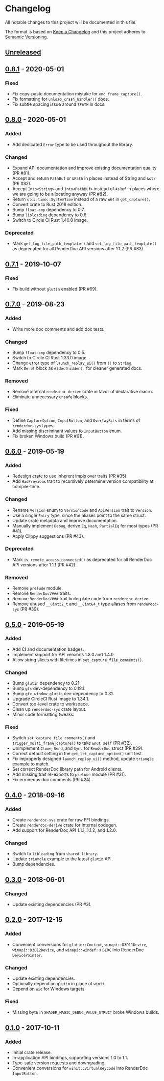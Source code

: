 # Changelog

All notable changes to this project will be documented in this file.

The format is based on [Keep a Changelog](http://keepachangelog.com/en/1.0.0/)
and this project adheres to [Semantic Versioning](http://semver.org/spec/v2.0.0.html).

## [Unreleased]

## [0.8.1] - 2020-05-01

### Fixed

* Fix copy-paste documentation mistake for `end_frame_capture()`.
* Fix formatting for `unload_crash_handler()` docs.
* Fix subtle spacing issue around `$PATH` in docs.

## [0.8.0] - 2020-05-01

### Added

* Add dedicated `Error` type to be used throughout the library.

### Changed

* Expand API documentation and improve existing documentation quality (PR #81).
* Accept and return `PathBuf` or `&Path` in places instead of String and `&str`
  (PR #82).
* Accept `Into<String>` and `Into<PathBuf>` instead of `AsRef` in places where
  we are going to be allocating anyway (PR #82).
* Return `std::time::SystemTime` instead of a raw `u64` in `get_capture()`.
* Convert crate to Rust 2018 edition.
* Bump `float-cmp` dependency to 0.7.
* Bump `libloading` dependency to 0.6.
* Switch to Circle CI Rust 1.40.0 image.

### Deprecated

* Mark `get_log_file_path_template()` and `set_log_file_path_template()` as
  deprecated for all RenderDoc API versions after 1.1.2 (PR #83).

## [0.7.1] - 2019-10-07

### Fixed

* Fix build without `glutin` enabled (PR #69).

## [0.7.0] - 2019-08-23

### Added

* Write more doc comments and add doc tests.

### Changed

* Bump `float-cmp` dependency to 0.5.
* Switch to Circle CI Rust 1.33.0 image.
* Change error type of `launch_replay_ui()` from `()` to `String`.
* Mark `Deref` block as `#[doc(hidden)]` for cleaner generated docs.

### Removed

* Remove internal `renderdoc-derive` crate in favor of declarative macro.
* Eliminate unnecessary `unsafe` blocks.

### Fixed

* Define `CaptureOption`, `InputButton`, and `OverlayBits` in terms of
  `renderdoc-sys` types.
* Add missing discriminant values to `InputButton` enum.
* Fix broken Windows build (PR #61).

## [0.6.0] - 2019-05-19

### Added

* Redesign crate to use inherent impls over traits (PR #35).
* Add `HasPrevious` trait to recursively determine version compatibility at
  compile-time.

### Changed

* Rename `Version` enum to `VersionCode` and `ApiVersion` trait to `Version`.
* Use a single `Entry` type, since the aliases point to the same struct.
* Update crate metadata and improve documentation.
* Manually implement `Debug`, derive `Eq`, `Hash`, `PartialEq` for most types
  (PR #41).
* Apply Clippy suggestions (PR #43).

### Deprecated

* Mark `is_remote_access_connected()` as deprecated for all RenderDoc API
  versions after 1.1.1 (PR #42).

### Removed

* Remove `prelude` module.
* Remove `RenderDocV###` traits.
* Remove `RenderDocV###` trait boilerplate code from `renderdoc-derive`.
* Remove unused `__uint32_t` and `__uint64_t` type aliases from `renderdoc-sys`
  (PR #39).

## [0.5.0] - 2019-05-19

### Added

* Add CI and documentation badges.
* Implement support for API versions 1.3.0 and 1.4.0.
* Allow string slices with lifetimes in `set_capture_file_comments()`.

### Changed

* Bump `glutin` dependency to 0.21.
* Bump `gfx` dev-dependency to 0.18.1.
* Bump `gfx_window_glutin` dev-dependency to 0.31.
* Upgrade CircleCI Rust image to 1.34.1.
* Convert top-level crate to workspace.
* Clean up `renderdoc-sys` crate layout.
* Minor code formatting tweaks.

### Fixed

* Switch `set_capture_file_comments()` and `trigger_multi_frame_capture()` to
  take `&mut self` (PR #32).
* Unimplement `Clone`, `Send`, and `Sync` for `RenderDoc` struct (PR #29).
* Correct default setting in the `get_set_capture_option()` unit test.
* Fix improperly designed `launch_replay_ui()` method, update `triangle` example
  to match.
* Set correct RenderDoc library path for Android clients.
* Add missing trait re-exports to `prelude` module (PR #31).
* Fix erroneous doc comments (PR #24).

## [0.4.0] - 2018-09-16

### Added

* Create `renderdoc-sys` crate for raw FFI bindings.
* Create `renderdoc-derive` crate for internal codegen.
* Add support for RenderDoc API 1.1.1, 1.1.2, and 1.2.0.

### Changed

* Switch to `libloading` from `shared_library`.
* Update `triangle` example to the latest `glutin` API.
* Bump dependencies.

## [0.3.0] - 2018-06-01

### Changed

* Update existing dependencies (PR #3).

## [0.2.0] - 2017-12-15

### Added

* Convenient conversions for `glutin::Context`, `winapi::D3D11Device`,
  `winapi::D3D12Device`, and `winapi::windef::HGLRC` into RenderDoc
  `DevicePointer`.

### Changed

* Update existing dependencies.
* Optionally depend on `glutin` in place of `winit`.
* Depend on `wio` for Windows targets.

### Fixed

* Missing byte in `SHADER_MAGIC_DEBUG_VALUE_STRUCT` broke Windows builds.

## [0.1.0] - 2017-10-11

### Added

* Initial crate release.
* In-application API bindings, supporting versions 1.0 to 1.1.
* Type-safe version requests and downgrading.
* Convenient conversions for `winit::VirtualKeyCode` into RenderDoc `InputButton`.

[Unreleased]: https://github.com/ebkalderon/renderdoc-rs/compare/v0.8.1...HEAD
[0.8.1]: https://github.com/ebkalderon/renderdoc-rs/compare/v0.8.0...v0.8.1
[0.8.0]: https://github.com/ebkalderon/renderdoc-rs/compare/v0.7.1...v0.8.0
[0.7.1]: https://github.com/ebkalderon/renderdoc-rs/compare/v0.7.0...v0.7.1
[0.7.0]: https://github.com/ebkalderon/renderdoc-rs/compare/v0.6.0...v0.7.0
[0.6.0]: https://github.com/ebkalderon/renderdoc-rs/compare/v0.5.0...v0.6.0
[0.5.0]: https://github.com/ebkalderon/renderdoc-rs/compare/v0.4.0...v0.5.0
[0.4.0]: https://github.com/ebkalderon/renderdoc-rs/compare/v0.3.0...v0.4.0
[0.3.0]: https://github.com/ebkalderon/renderdoc-rs/compare/v0.2.0...v0.3.0
[0.2.0]: https://github.com/ebkalderon/renderdoc-rs/compare/v0.1.0...v0.2.0
[0.1.0]: https://github.com/ebkalderon/renderdoc-rs/releases/tag/v0.1.0
